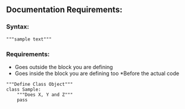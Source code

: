 ## Documentation Requirements:

### Syntax:

```
"""sample text"""
```

### Requirements:
- Goes outside the block you are defining
- Goes inside the block you are defining too *Before the actual code

```
"""Define Class Object"""
class Sample:
    """Does X, Y and Z"""
    pass
```